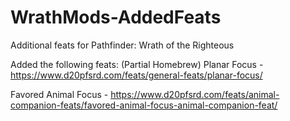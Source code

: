 # WrathMods-AddedFeats
Additional feats for Pathfinder: Wrath of the Righteous

Added the following feats:
(Partial Homebrew) Planar Focus - https://www.d20pfsrd.com/feats/general-feats/planar-focus/

Favored Animal Focus - https://www.d20pfsrd.com/feats/animal-companion-feats/favored-animal-focus-animal-companion-feat/
